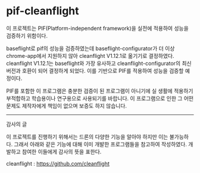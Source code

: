 # pif-cleanflight

이 프로젝트는 PIF(Platform-independent framework)을 실전에 적용하여 성능을 검증하기 위함이다.

baseflight로 pif의 성능을 검증하였는데 baseflight-configurator가 더 이상 chrome-app에서 지원하지 않아 cleanflight V1.12.1로 옮기기로 결정하였다.
cleanflight V1.12.1는 baseflight와 가장 유사하고 cleanflight-configurator의 최신 버전과 호환이 되어 결정하게 되었다.
이를 기반으로 PIF를 적용하여 성능을 검증할 예정이다.

PIF를 포함한 이 프로그램은 충분한 검증이 된 프로그램이 아니기에 실 생활에 적용하기 부적합하고 학습용이나 연구용으로 사용되기를 바랍니다.
이 프로그램으로 인한 그 어떤 문제도 제작자에게 책임이 없으며 보증도 하지 않습니다.

---

감사의 글

이 프로젝트를 진행하기 위해서는 드론의 다양한 기능을 알아야 하지만 이는 불가능하다. 그래서 아래와 같은 기능에 대해 이미 개발한 프로그램들을 참고하여 작성하였다. 개발하고 참여한 이들에게 감사의 뜻을 표한다.

cleanflight : https://github.com/cleanflight
